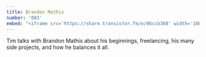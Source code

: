 ```yaml
---
title: Brandon Mathis
number: '083'
embed: "<iframe src='https://share.transistor.fm/e/06ccb308' width='100%' height='180' frameborder='0' scrolling='no' seamless='true'></iframe>"
---
```

Tim talks with Brandon Mathis about his beginnings, freelancing, his many side projects, and how he balances it all.
